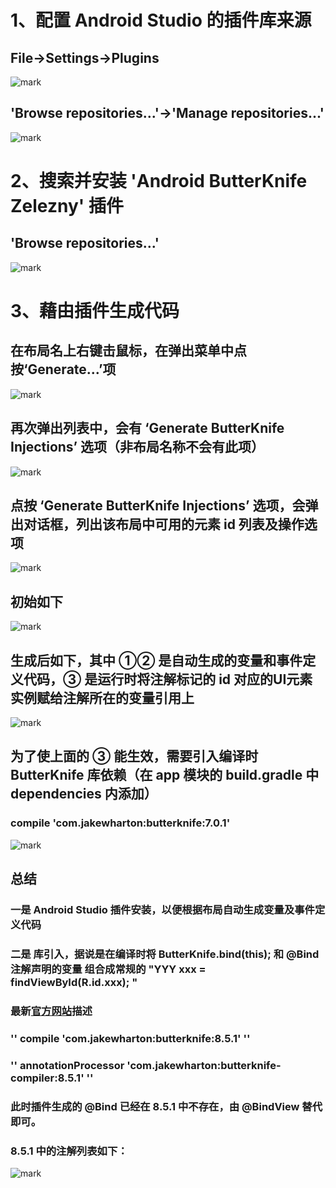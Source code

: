 # 1、配置 Android Studio 的插件库来源
## File->Settings->Plugins
![mark](http://oo30yo29t.bkt.clouddn.com/blog/20170501/150045666.png?imageslim)
## 'Browse repositories...'->'Manage repositories...'
![mark](http://oo30yo29t.bkt.clouddn.com/blog/20170501/150215082.png?imageslim)

# 2、搜索并安装 'Android ButterKnife Zelezny' 插件
## 'Browse repositories...'
![mark](http://oo30yo29t.bkt.clouddn.com/blog/20170501/150553747.png?imageslim)

# 3、藉由插件生成代码
## 在布局名上右键击鼠标，在弹出菜单中点按‘Generate...’项
![mark](http://oo30yo29t.bkt.clouddn.com/blog/20170501/151147099.png?imageslim)

## 再次弹出列表中，会有 ‘Generate ButterKnife Injections’ 选项（非布局名称不会有此项）
![mark](http://oo30yo29t.bkt.clouddn.com/blog/20170501/152712036.png?imageslim)

## 点按 ‘Generate ButterKnife Injections’ 选项，会弹出对话框，列出该布局中可用的元素 id 列表及操作选项
![mark](http://oo30yo29t.bkt.clouddn.com/blog/20170501/153824243.png?imageslim)

## 初始如下
![mark](http://oo30yo29t.bkt.clouddn.com/blog/20170501/154027406.png?imageslim)

## 生成后如下，其中 ①② 是自动生成的变量和事件定义代码，③ 是运行时将注解标记的 id 对应的UI元素实例赋给注解所在的变量引用上
![mark](http://oo30yo29t.bkt.clouddn.com/blog/20170501/154235377.png?imageslim)

## 为了使上面的 ③ 能生效，需要引入编译时 ButterKnife 库依赖（在 app 模块的 build.gradle 中 dependencies 内添加）
### compile 'com.jakewharton:butterknife:7.0.1'
![mark](http://oo30yo29t.bkt.clouddn.com/blog/20170501/154747283.png?imageslim)

## 总结
### 一是 Android Studio 插件安装，以便根据布局自动生成变量及事件定义代码
### 二是 库引入，据说是在编译时将 ButterKnife.bind(this); 和 @Bind 注解声明的变量 组合成常规的 "YYY xxx = findViewById(R.id.xxx); "
###
### 最新[官方网站](http://jakewharton.github.io/butterknife/)描述 
### '' compile 'com.jakewharton:butterknife:8.5.1' ''
### '' annotationProcessor 'com.jakewharton:butterknife-compiler:8.5.1' ''
### 此时插件生成的 @Bind 已经在 8.5.1 中不存在，由 @BindView 替代即可。
###
### 8.5.1 中的注解列表如下：
![mark](http://oo30yo29t.bkt.clouddn.com/blog/20170501/161716576.png?imageslim)

